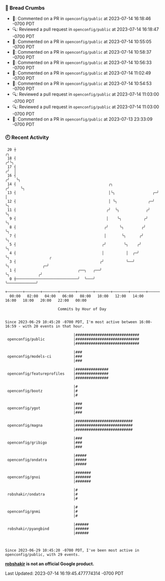 ### 🍞 Bread Crumbs

 * 💬: Commented on a PR in  `openconfig/public` at 2023-07-14 16:18:46 -0700 PDT
 * 🔍: Reviewed a pull request in  `openconfig/public` at 2023-07-14 16:18:47 -0700 PDT
 * 💬: Commented on a PR in  `openconfig/public` at 2023-07-14 10:55:05 -0700 PDT
 * 💬: Commented on a PR in  `openconfig/public` at 2023-07-14 10:58:37 -0700 PDT
 * 💬: Commented on a PR in  `openconfig/public` at 2023-07-14 10:56:33 -0700 PDT
 * 💬: Commented on a PR in  `openconfig/public` at 2023-07-14 11:02:49 -0700 PDT
 * 💬: Commented on a PR in  `openconfig/public` at 2023-07-14 10:54:53 -0700 PDT
 * 🔍: Reviewed a pull request in  `openconfig/public` at 2023-07-14 11:03:00 -0700 PDT
 * 🔍: Reviewed a pull request in  `openconfig/public` at 2023-07-14 11:03:00 -0700 PDT
 * 💬: Commented on a PR in  `openconfig/public` at 2023-07-13 23:33:09 -0700 PDT

### 🕘 Recent Activity
```
 20 ┼                                                                    ╭╮
 18 ┤                                                                   ╭╯╰╮
 17 ┤                                                                  ╭╯  │
 16 ┤                                                                 ╭╯   ╰╮
 14 ┤                                          ╭╮                    ╭╯     ╰╮
 13 ┤                                          │╰╮                 ╭─╯       │
 12 ┤                                          │ ╰╮              ╭─╯         ╰╮
 11 ┤                                         ╭╯  ╰╮            ╭╯            ╰╮
  9 ┤                                         │    ╰╮          ╭╯              ╰╮
  8 ┤                                        ╭╯     ╰╮        ╭╯                ╰╮
  7 ┤                                        │       ╰╮      ╭╯                  ╰╮
  5 ┤                                       ╭╯        ╰╮    ╭╯                    ╰╮
  4 ┤                                       │          │  ╭─╯                      ╰╮                  ╭
  3 ┤                                      ╭╯          ╰──╯                         ╰╮               ╭─╯
  1 ┤                            ╭──╮   ╭──╯                                         ╰╮             ╭╯
  0 ┼────────────────────────────╯  ╰───╯                                             ╰─────────────╯
    +───────+───────+───────+───────+───────+───────+───────+───────+───────+───────+───────+───────+────
  00:00   02:00   04:00   06:00   08:00   10:00   12:00   14:00   16:00   18:00   20:00   22:00   00:00   

						Commits by Hour of Day


Since 2023-06-29 10:45:20 -0700 PDT, I'm most active between 16:00-16:59 - with 20 events in that hour.

```



```
                               |#############################
 openconfig/public             |#############################
                               |#############################

                               |###
 openconfig/models-ci          |###
                               |###

                               |###############
 openconfig/featureprofiles    |###############
                               |###############

                               |#
 openconfig/bootz              |#
                               |#

                               |###
 openconfig/ygot               |###
                               |###

                               |##########################
 openconfig/magna              |##########################
                               |##########################

                               |###
 openconfig/gribigo            |###
                               |###

                               |#####
 openconfig/ondatra            |#####
                               |#####

                               |#######
 openconfig/gnoi               |#######
                               |#######

                               |#
 robshakir/ondatra             |#
                               |#

                               |#
 openconfig/gnmi               |#
                               |#

                               |######
 robshakir/pyangbind           |######
                               |######



Since 2023-06-29 10:45:20 -0700 PDT, I've been most active in openconfig/public, with 29 events.

```
**[robshakir](mailto:robjs@google.com) is not an official Google product.**  


Last Updated: 2023-07-14 16:19:45.477774314 -0700 PDT
